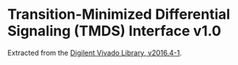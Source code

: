 # Transition-Minimized Differential Signaling (TMDS) Interface v1.0

Extracted from the [Digilent Vivado Library, v2016.4-1](https://github.com/Digilent/vivado-library/tree/v2016.4-1/if/tmds_v1_0).

